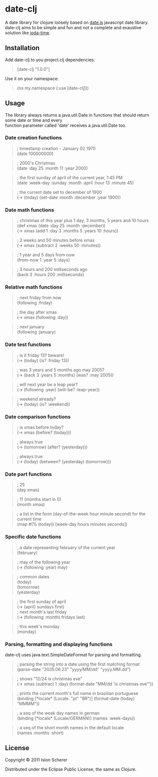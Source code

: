 # date-clj

A date library for clojure loosely based on [date.js](http://www.datejs.com/) javascript date library.<br/>
date-clj aims to be simple and fun and not a complete and exaustive solution like [joda-time](http://joda-time.sourceforge.net/).

## Installation

Add date-clj to you project.clj dependencies:

> [date-clj "1.0.0"]

Use it on your namespace:

> (ns my.namespace
>   (:use [date-clj]))

## Usage

The library always returns a java.util.Date in functions that should return some date or time and every<br/>
function parameter called 'date' receives a java.util.Date too.

### Date creation functions

> ; timestamp creation - January 02 1970<br/>
> (date 100000000)

> ; 2000's Christmas<br/>
> (date :day 25 :month 11 :year 2000)

> ; the first sunday of april of the current year, 1:45 PM<br/>
> (date :week-day :sunday :month :april :hour 13 :minute 45)

> ; the current date set to december of 1900<br/>
> (-> (today) (set-date :month :december :year 1900))

### Date math functions

> ; christmas of this year plus 1 day, 3 months, 5 years and 10 hours<br/>
> (def xmas (date :day 25 :month :december))<br/>
> (-> xmas (add 1 :day 3 :months 5 :years 10 :hours))

> ; 2 weeks and 50 minutes before xmas<br/>
> (-> xmas (subtract 2 :weeks 50 :minutes))

> ; 1 year and 5 days from now<br/>
> (from-now 1 :year 5 :days)

> ; 3 hours and 200 milliseconds ago<br/>
> (back 3 :hours 200 :milliseconds)

### Relative math functions

> ; next friday from now<br/>
> (following :friday)

> ; the day after xmas<br/>
> (-> xmas (following :day))

> ; next january<br/>
> (following :january)

### Date test functions

> ; is it friday 13? beware!<br/>
> (-> (today) (is? :friday 13))

> ; was 3 years and 5 months ago may 2005?<br/>
> (-> (back 3 :years 5 :months) (was? :may 2005))

> ; will next year be a leap year?<br/>
> (-> (following :year) (will-be? :leap-year))

> ; weekend already?<br/>
> (-> (today) (is? :weekend))

### Date comparison functions

> ; is xmas before today?<br/>
> (-> xmas (before? (today)))

> ; always true<br/>
> (-> (tomorrow) (after? (yesterday)))

> ; always true<br/>
> (-> (today) (between? (yesterday) (tomorrow)))

### Date part functions

> ; 25<br/>
> (day xmas)

> ; 11 (months start in 0)<br/>
> (month xmas)

> ; a list in the form (day-of-the-week hour minute second) for the current time<br/>
> (map #(% (today)) [week-day hours minutes seconds])

### Specific date functions

> ; a date representing february of the current year<br/>
> (february)

> ; may of the following year<br/>
> (-> (following :year) may)

> ; common dates<br/>
> (today)<br/>
> (tomorrow)<br/>
> (yesterday)

> ; the first sunday of april<br/>
> (-> (april) sundays first)<br/>
> ; next month's last friday<br/>
> (-> (following :month) fridays last)

> ; this week's monday<br/>
> (monday)

### Parsing, formatting and displaying functions

date-clj uses java.text.SimpleDateFormat for parsing and formatting.

> ; parsing the string into a date using the first matching format<br/>
> (parse-date "2035.06.23" "yyyy/MM/dd" "yyyy.MM.dd")

> ; shows "12/24 is christmas eve"<br/>
> (-> xmas (subtract 1 :day) (format-date "MM/dd 'is christmas eve'"))

> ; prints the current month's full name in  brazilian portuguese<br/>
> (binding [\*locale\* (Locale. "pt" "BR")] (format-date (today) "MMMM"))

> ; a seq of the week day names in german<br/>
> (binding [\*locale\* (Locale/GERMAN)] (names :week-days))

> ; a seq of the short month names in the default locale<br/>
> (names :months :short)

## License

Copyright © 2011 Islon Scherer

Distributed under the Eclipse Public License, the same as Clojure.
